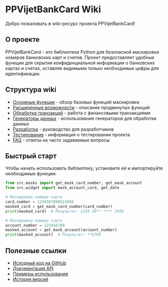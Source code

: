 # PPVijetBankCard Wiki

Добро пожаловать в wiki-ресурс проекта PPVijetBankCard!

## О проекте

PPVijetBankCard - это библиотека Python для безопасной маскировки номеров банковских карт и счетов. Проект предоставляет удобные функции для скрытия конфиденциальной информации о банковских картах и счетах, оставляя видимыми только необходимые цифры для идентификации.

## Структура wiki

- [Основные функции](Основные-функции.md) - обзор базовых функций маскировки
- [Расширенные возможности](Расширенные-возможности.md) - описание продвинутых функций
- [Обработка транзакций](Обработка-транзакций.md) - работа с финансовыми транзакциями
- [Генераторы данных](Генераторы-данных.md) - использование генераторов для обработки данных
- [Разработка](Разработка.md) - руководство для разработчиков
- [Тестирование](Тестирование.md) - информация о тестировании проекта
- [FAQ](FAQ.md) - ответы на часто задаваемые вопросы

## Быстрый старт

Чтобы начать использовать библиотеку, установите её и импортируйте необходимые функции:

```python
from src.masks import get_mask_card_number, get_mask_account
from src.widget import mask_account_card, get_date

# Маскировка номера карты
card_number = 1234567890123456
masked_card = get_mask_card_number(card_number)
print(masked_card)  # Результат: 1234 56** **** 3456

# Маскировка номера счета
account_number = 123456789
masked_account = get_mask_account(account_number)
print(masked_account)  # Результат: **6789
```

## Полезные ссылки

- [Исходный код на GitHub](https://github.com/ваш-репозиторий)
- [Документация API](API-документация.md)
- [Примеры использования](Примеры-использования.md)
- [История версий](История-версий.md)
